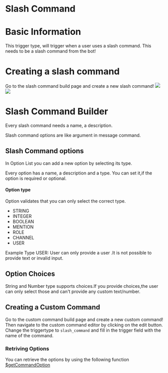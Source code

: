 # Slash Command

# Basic Information
This trigger type, will trigger when a user uses a slash command. This needs to be a slash command from the bot!

# Creating a slash command
Go to the slash command build page and create a new slash command!
![](https://i.ibb.co/6NPBrfX/image.png)
![](https://i.ibb.co/9tCFrTS/image.png)

# Slash Command Builder
Every slash command needs a name, a description. 

Slash command options are like argument in message command.

## Slash Command options
In Option List you can add a new option by selecting its type.

Every option has a name, a description and a type.
You can set it,if the option is required or optional.
#### Option type
Option validates that you can only select the correct type.
* STRING 
* INTEGER
* BOOLEAN
* MENTION
* ROLE
* CHANNEL
* USER

Example Type USER:
User can only provide a user .It is not possible to provide text or invalid input.

## Option Choices
String and Number type supports choices.If you provide choices,the user can only select those and can't provide any custom text/number.


## Creating a Custom Command 
Go to the custom command build page and create a new custom command!
Then navigate to the custom command editor by clicking on the edit button.
Change the triggertype to `slash_command` and fill in the trigger field with the name of the command.

###  Retriving Options
You can retrieve the options by using the following function [$getCommandOption](../Message/getCommandOption.md)
